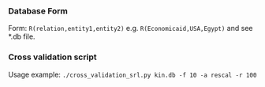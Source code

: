 ### Database Form
Form: `R(relation,entity1,entity2)`
e.g. `R(Economicaid,USA,Egypt)` and see *.db file.

### Cross validation script
Usage example: `./cross_validation_srl.py kin.db -f 10 -a rescal -r 100`